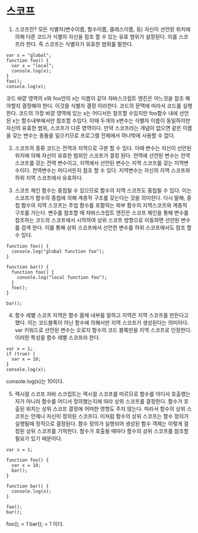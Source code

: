 # 스코프

1. 스코프란?
   모든 식별자(변수이름, 함수이름, 클래스이름, 등) 자신이 선언된 위치에 의해 다른 코드가 식별자 자신을 참조 할 수 있는
   유효 범위가 설정된다. 이를 스코프라 한다. 즉 스코프는 식별자가 유효한 범위를 말한다.

```
var x = "global";
function foo() {
  var x = "local";
  console.log(x);
}
foo();
console.log(x);
```

코드 바깥 영역의 x와 foo안의 x는 이름이 같아 자바스크립트 엔진은 어느것을 참조 해야할지 결정해야 한다. 이것을 식별자 결정 이라한다. 코드의 문맥에 따라서 코드를 실행한다.
코드의 가장 바깥 영역에 있는 x는 어디서든 참조할 수있지만 foo함수 내에 선언된 x는 함수내부에서만 참조할 수있다. 이때 두개의 x변수는 식별자 이름이 동일하지만 자신의 유효한 범위, 스코프가 다른 영역이다.
만약 스코프라는 개념이 없으면 같은 이름을 갖는 변수는 충돌을 일으키므로 프로그램 전체에서 하나밖에 사용할 수 없다.

2. 스코프의 종류
   코드는 전역과 지역으로 구분 할 수 있다. 이때 변수는 지신이 선언된 위치에 의해 자신이 유효한 범위인 스코프가 결정 된다.
   전역에 선언된 변수는 전역스코프를 갖는 전역 변수이고, 지역에서 선언된 변수는 지역 스코프를 갖는 지역변수이다.
   전역변수는 어디서든지 참조 할 수 있다.
   지역변수는 자신의 지역 스코프와 하위 지역 스코프에서 유효하다.

3. 스코프 체인
   함수는 중첩될 수 있으므로 함수의 지역 스코프도 중첩될 수 있다. 이는 스코프가 함수의 중첩에 의해 계층적 구조를 갖는다는 것을 의미한다. 다시 말해, 중첩 함수의 지역 스코프는 주업 함수를 포함하는 외부 함수의 지역스코프와 계층적 구조를 가는다.
   변수를 참조할 때 자바스크립트 엔진은 스코프 체인을 통해 변수를 참조하는 코드의 스코프에서 시작하여
   상위 스코프 방향으로 이동하면 선언된 변수를 검색 한다.
   이를 통해 상위 스코프에서 선언한 변수를 하위 스코프에서도 참조 할 수 있다.

```
function foo() {
  console.log("global function foo");
}

function bar() {
  function foo() {
    console.log("local function foo");
  }
  foo();
}

bar();
```

4. 함수 레벨 스코프
   지역은 함수 몸체 내부를 말하고 지역은 지역 스코프를 만든다고 했다. 이는 코드블록이 아닌 함수에 의해서만 지역 스코프가 생성된다는 의미이다.
   var 키워드로 선언된 변수는 오로지 함수의 코드 블록만을 지역 스코프로 인정한다. 이러한 특성을 함수 레벨 스코프라 한다.

```
var x = 1;
if (true) {
  var x = 10;
}
console.log(x);
```

console.log(x)는 10이다.

5. 렉시컬 스코프
   자바 스크립트는 렉시컬 스코프를 따르므로 함수를 어디서 호출했는지가 아니라 함수를 어디서 정의했는지에 따라 상위 스코프를 결정한다. 함수가 호출된 위치는 상위 스코프 결정에 어떠한 영향도 주지 않는다.
   따라서 함수의 상위 스코프는 언제나 자신이 정의된 스코프다.
   이처럼 함수의 상위 스코프는 함수 정의가 실행될때 정적으로 결정된다.
   함수 정의가 실행되어 생성된 함수 객체는 이렇게 결정된 상위 스코프를 기억한다.
   함수가 호출될 때마다 함수의 상위 스코프를 참조할 필요가 있기 때문이다.

```
var x = 1;

function foo() {
  var x = 10;
  bar();
}

function bar() {
  console.log(x);
}

foo();
bar();
```

foo(); = 1 bar(); = 1 이다.
